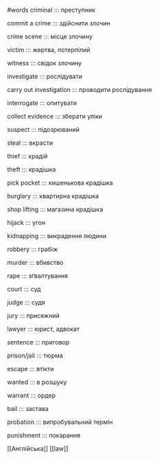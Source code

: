 #words 
criminal ::: преступник
<!--SR:!2023-01-06,33,250!2023-01-08,34,248-->
commit a crime ::: здійснити злочин
<!--SR:!2022-12-07,4,228!2022-12-30,27,248-->
crime scene ::: місце злочину
<!--SR:!2023-01-11,38,250!2023-01-07,34,250-->
victim ::: жертва, потерпілий
<!--SR:!2022-12-07,4,228!2023-01-04,30,248-->
witness ::: свідок злочину
<!--SR:!2023-01-07,35,250!2022-12-07,4,228-->
investigate ::: рослідувати
<!--SR:!2023-01-12,38,250!2022-12-08,4,228-->
carry out investigation ::: проводити рослідування
<!--SR:!2022-12-09,4,230!2023-01-03,29,248-->
interrogate ::: опитувати
<!--SR:!2022-12-07,3,210!2023-01-09,35,248-->
collect evidence ::: зберати уліки
<!--SR:!2023-01-12,38,250!2022-12-07,4,228-->
suspect ::: підозрюваний
<!--SR:!2022-12-09,4,228!2022-12-09,4,228-->
steal ::: вкрасти
<!--SR:!2022-12-07,3,210!2023-01-04,30,248-->
thief ::: крадій
<!--SR:!2023-01-10,36,250!2022-12-08,4,230-->
theft ::: крадішка
<!--SR:!2023-01-05,31,248!2023-01-04,30,248-->
pick pocket ::: кишенькова крадішка
<!--SR:!2023-01-02,30,248!2022-12-30,27,248-->
burglary ::: квартирна крадішка
<!--SR:!2023-01-04,32,250!2023-01-06,32,248-->
shop lifting ::: магазина крадішка
<!--SR:!2023-01-11,37,250!2022-12-31,28,248-->
hijack ::: угон
<!--SR:!2023-02-24,82,270!2023-02-26,84,268-->
kidnapping ::: викрадення  людини
<!--SR:!2022-12-08,4,230!2023-01-03,29,248-->
robbery ::: грабіж
<!--SR:!2023-01-08,36,250!2022-12-07,4,228-->
murder ::: вбивство
<!--SR:!2023-01-02,30,250!2023-01-01,28,248-->
rape ::: зґвалтування
<!--SR:!2023-01-13,39,250!2022-12-09,4,228-->
court ::: суд
<!--SR:!2022-12-07,4,230!2023-01-03,29,248-->
judge ::: судя
<!--SR:!2022-12-07,2,208!2023-01-05,31,248-->
jury ::: присяжний
<!--SR:!2022-12-07,4,230!2022-12-31,28,248-->
lawyer ::: юрист, адвокат
<!--SR:!2023-03-03,88,270!2023-01-02,30,248-->
sentence ::: приговор
<!--SR:!2023-01-07,33,250!2023-01-04,32,250-->
prison/jail ::: тюрма
<!--SR:!2023-01-08,34,250!2023-01-03,31,248-->
escape ::: втікти
<!--SR:!2022-12-30,27,248!2022-12-31,28,248-->
wanted ::: в розшуку
<!--SR:!2023-01-09,35,250!2022-12-31,28,248-->
warrant ::: ордер
<!--SR:!2023-01-08,35,250!2023-01-11,38,250-->
bail ::: застава
<!--SR:!2023-01-02,28,230!2023-01-03,31,250-->
probation ::: випробувальний термін
<!--SR:!2023-01-01,29,248!2023-01-01,29,248-->
punishment ::: покарання
<!--SR:!2023-01-13,39,250!2023-01-07,33,248-->
[[Англійська]] [[law]]